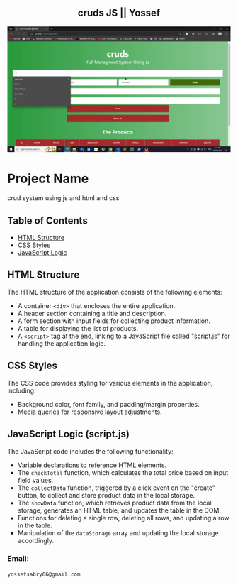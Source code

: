 <h2 align="center">cruds JS || Yossef</h2>

![images](/MaE5yDJbKy.gif)

# Project Name

crud system using js and html  and css 

## Table of Contents

- [HTML Structure](#html-structure)
- [CSS Styles](#css-styles)
- [JavaScript Logic](#javascript-logic)

## HTML Structure

The HTML structure of the application consists of the following elements:

- A container `<div>` that encloses the entire application.
- A header section containing a title and description.
- A form section with input fields for collecting product information.
- A table for displaying the list of products.
- A `<script>` tag at the end, linking to a JavaScript file called "script.js" for handling the application logic.

## CSS Styles

The CSS code provides styling for various elements in the application, including:

- Background color, font family, and padding/margin properties.
- Media queries for responsive layout adjustments.

## JavaScript Logic (script.js)

The JavaScript code includes the following functionality:

- Variable declarations to reference HTML elements.
- The `checkTotal` function, which calculates the total price based on input field values.
- The `collectData` function, triggered by a click event on the "create" button, to collect and store product data in the local storage.
- The `showData` function, which retrieves product data from the local storage, generates an HTML table, and updates the table in the DOM.
- Functions for deleting a single row, deleting all rows, and updating a row in the table.
- Manipulation of the `dataStorage` array and updating the local storage accordingly.

### Email:
```
yossefsabry66@gmail.com
```